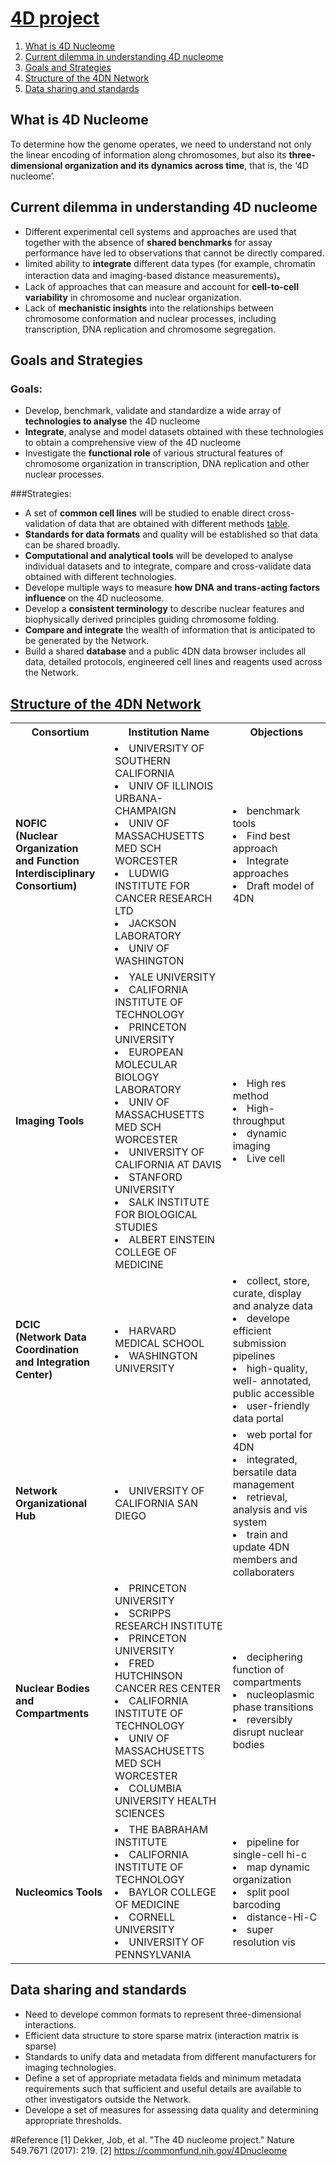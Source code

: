 # <a href="doi:10.1038/nature23884">4D project</a>
1. [What is 4D Nucleome](#1)<br>
2. [Current dilemma in understanding 4D nucleome](#2)<br>
3. [Goals and Strategies](#3)<br>
4. [Structure of the 4DN Network](#4)<br>
5. [Data sharing and standards](#5)<br>









## What is 4D Nucleome<a name="1"></a>
To determine how the genome operates, we need to understand not only the linear encoding of information along chromosomes, but also its **three-dimensional organization and its dynamics across time**, that is, the ‘4D nucleome’.

## Current dilemma in understanding 4D nucleome<a name="2"></a>

- Different experimental cell systems and approaches are used that together with the absence of **shared benchmarks** for assay performance have led to observations that cannot be directly compared. 
- Iimited ability to **integrate** different data types (for example, chromatin interaction data and imaging-based distance measurements)。
- Lack of approaches that can measure and account for **cell-to-cell variability** in chromosome and nuclear organization.
- Lack of **mechanistic insights** into the relationships between chromosome conformation and nuclear processes, including transcription, DNA replication and chromosome segregation.

## Goals and Strategies <a name="3"></a>


### Goals:
- Develop, benchmark, validate and standardize a wide array of **technologies to analyse** the 4D nucleome
- **Integrate**, analyse and model datasets obtained with these technologies to obtain a comprehensive view of the 4D nucleome
- Investigate the **functional role** of various structural features of chromosome organization in transcription, DNA replication and other nuclear processes. 

###Strategies:
- A set of **common cell lines** will be studied to enable direct cross- validation of data that are obtained with different methods [table](https://www.nature.com/articles/nature23884#t1).
- **Standards for data formats** and quality will be established so that data can be shared broadly.
- **Computational and analytical tools** will be developed to analyse individual datasets and to integrate, compare and cross-validate data obtained with different technologies.
- Develope multiple ways to measure **how DNA and trans-acting factors influence** on the 4D nucleosome.
- Develop a **consistent terminology** to describe nuclear features and biophysically derived principles guiding chromosome folding.
- **Compare and integrate** the wealth of information that is anticipated to be generated by the Network.
- Build a shared **database** and a public 4DN data browser includes all data, detailed protocols, engineered cell lines and reagents used across the Network.

## <a href="https://commonfund.nih.gov/4Dnucleome">Structure of the 4DN Network</a> <a name="4"></a>


<table>
 <tr>
     <th>Consortium</th>
     <th>Institution Name</th>
     <th>Objections</th>
 </tr>
 <tr>
      <td><b>NOFIC<br>(Nuclear Organization<br> and Function<br>Interdisciplinary<br>Consortium) </td>
      <td><li>UNIVERSITY OF SOUTHERN CALIFORNIA</li>
        <li>UNIV OF ILLINOIS URBANA-CHAMPAIGN</li>
        <li>UNIV OF MASSACHUSETTS MED SCH WORCESTER</li>
        <li>LUDWIG INSTITUTE FOR CANCER RESEARCH LTD</li>
        <li>JACKSON LABORATORY</li>
        <li>UNIV OF WASHINGTON</li>
</td>
      <td><li>benchmark tools</li><li>Find best approach</li><li>Integrate approaches</li><li>Draft model of 4DN</li></td>
 </tr>
 <tr>
    <td><b>Imaging Tools</td>
    <td><li>YALE UNIVERSITY</li>
        <li>CALIFORNIA INSTITUTE OF TECHNOLOGY</li>
        <li>PRINCETON UNIVERSITY</li>
        <li>EUROPEAN MOLECULAR BIOLOGY LABORATORY</li>
        <li>UNIV OF MASSACHUSETTS MED SCH WORCESTER</li>
        <li>UNIVERSITY OF CALIFORNIA AT DAVIS</li>
        <li>STANFORD UNIVERSITY</li>
        <li>SALK INSTITUTE FOR BIOLOGICAL STUDIES</li>
        <li>ALBERT EINSTEIN COLLEGE OF MEDICINE</li>
    </td>
    <td><li>High res method</li><li>High-throughput</li><li>dynamic imaging</li><li>Live cell</li></td>
</tr>
 <tr>
    <td><b>DCIC<br>(Network Data<br>Coordination<br> and Integration<br> Center)</td>
    <td><li>HARVARD MEDICAL SCHOOL</li>
        <li>WASHINGTON UNIVERSITY</li>
    </td>
    <td><li>collect, store, curate, display and analyze data</li><li>develope efficient submission pipelines</li><li>high-quality, well- annotated, public accessible</li><li>user-friendly data portal</li></td>
</tr>
 <tr>
    <td><b>Network <br>Organizational <br>Hub</td>
    <td><li>UNIVERSITY OF CALIFORNIA SAN DIEGO</li>
    </td>
    <td><li>web portal for 4DN</li><li>integrated, bersatile data management
</li><li>retrieval, analysis and vis system</li><li>train and update 4DN members and collaboraters </li></td>
</tr>
 <tr>
    <td><b>Nuclear Bodies and Compartments</td>
    <td><li>PRINCETON UNIVERSITY</li>
    <li>SCRIPPS RESEARCH INSTITUTE</li>
    <li>PRINCETON UNIVERSITY</li>
    <li>FRED HUTCHINSON CANCER RES CENTER</li>
    <li>CALIFORNIA INSTITUTE OF TECHNOLOGY</li>
    <li>UNIV OF MASSACHUSETTS MED SCH WORCESTER</li>
    <li>COLUMBIA UNIVERSITY HEALTH SCIENCES</li>
    </td>
    <td><li>deciphering function of compartments</li><li>nucleoplasmic phase transitions</li><li>reversibly disrupt nuclear bodies</li></td>
    </tr>
 <tr>
    <td><b>Nucleomics Tools</td>
    <td><li>THE BABRAHAM INSTITUTE</li>
    <li>CALIFORNIA INSTITUTE OF TECHNOLOGY</li>
    <li>BAYLOR COLLEGE OF MEDICINE</li>
    <li>CORNELL UNIVERSITY</li>
    <li>UNIVERSITY OF PENNSYLVANIA</li>
    </td>
    <td><li>pipeline for single-cell hi-c</li><li>map dynamic organization</li><li>split pool barcoding</li><li>distance-Hi-C</li><li>super resolution vis</li></td>
    </tr>
</table>

## Data sharing and standards<a name="5"></a>


- Need to develope common formats to represent three-dimensional interactions.
- Efficient data structure to store sparse matrix (interaction matrix is sparse)
- Standards to unify data and metadata from different manufacturers for imaging technologies.
- Define a set of appropriate metadata fields and minimum metadata requirements such that sufficient and useful details are available to other investigators outside the Network.
- Develope a set of measures for assessing data quality and determining
appropriate thresholds.

#Reference
[1] Dekker, Job, et al. "The 4D nucleome project." Nature 549.7671 (2017): 219.
[2] https://commonfund.nih.gov/4Dnucleome















